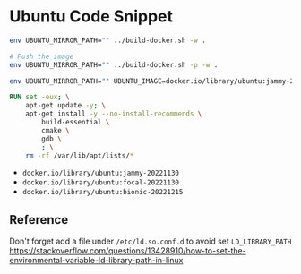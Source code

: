 # Ubuntu Code Snippet

```bash
env UBUNTU_MIRROR_PATH="" ../build-docker.sh -w .

# Push the image
env UBUNTU_MIRROR_PATH="" ../build-docker.sh -p -w .

env UBUNTU_MIRROR_PATH="" UBUNTU_IMAGE=docker.io/library/ubuntu:jammy-20221130 ../build-docker.sh -w .
```

```Dockerfile
RUN set -eux; \
    apt-get update -y; \
    apt-get install -y --no-install-recommends \
        build-essential \
        cmake \
        gdb \
        ; \
    rm -rf /var/lib/apt/lists/*
```

- `docker.io/library/ubuntu:jammy-20221130`
- `docker.io/library/ubuntu:focal-20221130`
- `docker.io/library/ubuntu:bionic-20221215`

## Reference

Don't forget add a file under `/etc/ld.so.conf.d` to avoid set `LD_LIBRARY_PATH` <https://stackoverflow.com/questions/13428910/how-to-set-the-environmental-variable-ld-library-path-in-linux>
